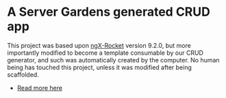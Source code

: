 
# A Server Gardens generated CRUD app

This project was based upon [ngX-Rocket](https://github.com/ngx-rocket/generator-ngx-rocket/)
version 9.2.0, but more importantly modified to become a template consumable by our CRUD generator,
and such was automatically created by the computer. No human being has touched this project,
unless it was modified after being scaffolded.

* [Read more here](https://servergardens.com)


